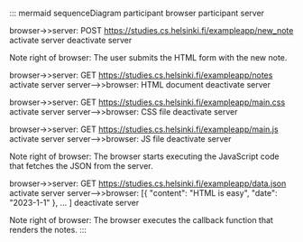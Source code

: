 ::: mermaid
sequenceDiagram
  participant browser
  participant server

  browser->>server: POST https://studies.cs.helsinki.fi/exampleapp/new_note
  activate server
  deactivate server

  Note right of browser: The user submits the HTML form with the new note.

  browser->>server: GET https://studies.cs.helsinki.fi/exampleapp/notes
  activate server
  server-->>browser: HTML document
  deactivate server

  browser->>server: GET https://studies.cs.helsinki.fi/exampleapp/main.css
  activate server
  server-->>browser: CSS file
  deactivate server

  browser->>server: GET https://studies.cs.helsinki.fi/exampleapp/main.js
  activate server
  server-->>browser: JS file
  deactivate server

  Note right of browser: The browser starts executing the JavaScript code that fetches the JSON from the server.

  browser->>server: GET https://studies.cs.helsinki.fi/exampleapp/data.json
  activate server
  server-->>browser: [{ "content": "HTML is easy", "date": "2023-1-1" }, ... ]
  deactivate server

  Note right of browser: The browser executes the callback function that renders the notes.
:::